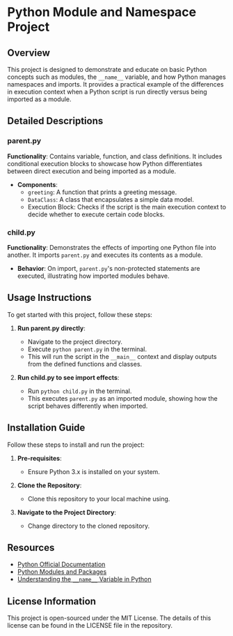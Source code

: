 # Python Module and Namespace Project

## Overview
This project is designed to demonstrate and educate on basic Python concepts such as modules, the `__name__` variable, and how Python manages namespaces and imports. It provides a practical example of the differences in execution context when a Python script is run directly versus being imported as a module.

## Detailed Descriptions
### parent.py
**Functionality**: Contains variable, function, and class definitions. It includes conditional execution blocks to showcase how Python differentiates between direct execution and being imported as a module.
- **Components**:
  - `greeting`: A function that prints a greeting message.
  - `DataClass`: A class that encapsulates a simple data model.
  - Execution Block: Checks if the script is the main execution context to decide whether to execute certain code blocks.

### child.py
**Functionality**: Demonstrates the effects of importing one Python file into another. It imports `parent.py` and executes its contents as a module.
- **Behavior**: On import, `parent.py`'s non-protected statements are executed, illustrating how imported modules behave.

## Usage Instructions
To get started with this project, follow these steps:

1. **Run parent.py directly**:
   - Navigate to the project directory.
   - Execute `python parent.py` in the terminal.
   - This will run the script in the `__main__` context and display outputs from the defined functions and classes.

2. **Run child.py to see import effects**:
   - Run `python child.py` in the terminal.
   - This executes `parent.py` as an imported module, showing how the script behaves differently when imported.

## Installation Guide
Follow these steps to install and run the project:

1. **Pre-requisites**:
   - Ensure Python 3.x is installed on your system.

2. **Clone the Repository**:
   - Clone this repository to your local machine using.

3. **Navigate to the Project Directory**:
   - Change directory to the cloned repository.

## Resources
- [Python Official Documentation](https://www.python.org/doc/)
- [Python Modules and Packages](https://docs.python.org/3/tutorial/modules.html)
- [Understanding the `__name__` Variable in Python](https://realpython.com/python-main-function/)

## License Information
This project is open-sourced under the MIT License. The details of this license can be found in the LICENSE file in the repository.
